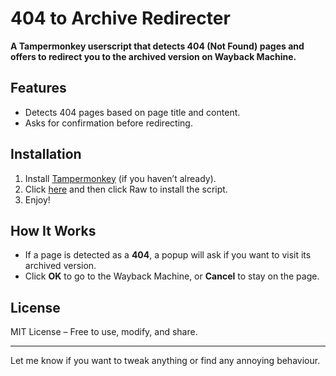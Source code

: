 # 404 to Archive Redirecter  

**A Tampermonkey userscript that detects 404 (Not Found) pages and offers to redirect you to the archived version on Wayback Machine.**  

## Features  
- Detects 404 pages based on page title and content.  
- Asks for confirmation before redirecting. 

## Installation  
1. Install [Tampermonkey](https://www.tampermonkey.net/) (if you haven’t already).  
2. Click [here](https://github.com/kordischp/404-to-archive/blob/main/404%20to%20Archive%20Redirecter-0.1.user.js) and then click Raw to install the script.  
3. Enjoy!

## How It Works  
- If a page is detected as a **404**, a popup will ask if you want to visit its archived version.  
- Click **OK** to go to the Wayback Machine, or **Cancel** to stay on the page.  



## License  
MIT License – Free to use, modify, and share.

---

Let me know if you want to tweak anything or find any annoying behaviour.
